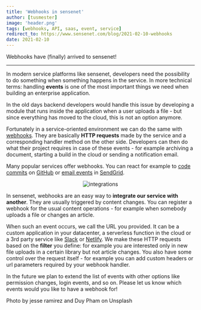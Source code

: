```yaml
---
title: 'Webhooks in sensenet'
author: [tusmester]
image: 'header.png'
tags: [webhooks, API, saas, event, service]
redirect_to: https://www.sensenet.com/blog/2021-02-10-webhooks
date: 2021-02-10
---
```


Webhooks have (finally) arrived to sensenet!

---

In modern service platforms like sensenet, developers need the possibility to do something when something happens in the service. In more technical terms: handling **events** is one of the most important things we need when building an enterprise application.

In the old days backend developers would handle this issue by developing a module that runs inside the application when a user uploads a file - but since everything has moved to the cloud, this is not an option anymore.

Fortunately in a service-oriented environment we can do the same with [webhooks](https://en.wikipedia.org/wiki/Webhook). They are basically **HTTP requests** made by the service and a corresponding handler method on the other side. Developers can then do what their project requires in case of these events - for example archiving a document, starting a build in the cloud or sending a notification email.

Many popular services offer webhooks. You can react for example to [code commits](https://docs.github.com/en/github/extending-github/about-webhooks) on [GitHub](https://github.com) or [email events](https://sendgrid.api-docs.io/v3.0/webhooks/retrieve-event-webhook-settings) in [SendGrid](https://sendgrid.com/).

<p align="center">
<img src="../../integrations.png" alt="integrations">
</p>

In sensenet, webhooks are an easy way to **integrate our service with another**. They are usually triggered by content changes. You can register a webhook for the usual content operations - for example when somebody uploads a file or changes an article.

When such an event occurs, we call the URL you provided. It can be a custom application in your datacenter, a serverless function in the cloud or a 3rd party service like [Slack](https://slack.com/intl/en-hu/) or [Netlify](https://www.netlify.com/). We make these HTTP requests based on the **filter** you define: for example you are interested only in new file uploads in a certain library but not article changes. You also have some control over the request itself - for example you can add custom headers or url parameters required by your webhook handler.

In the future we plan to extend the list of events with other options like permission changes, login events, and so on. Please let us know which events would you like to have a webhook for!

Photo by jesse ramirez and Duy Pham on Unsplash
